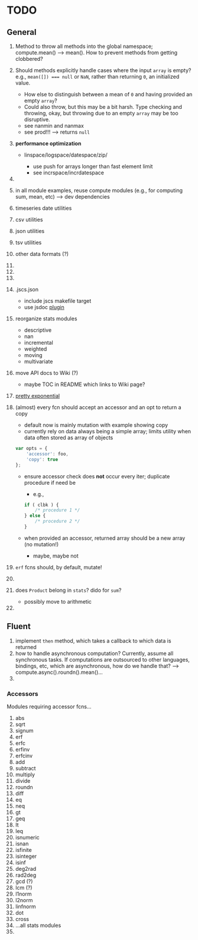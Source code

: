 TODO
====

## General

1. 	Method to throw all methods into the global namespace; compute.mean() --> mean(). How to prevent methods from getting clobbered?
2. 	Should methods explicitly handle cases where the input `array` is empty? e.g., `mean([]) === null` or `NaN`, rather than returning `0`, an initialized value.
	- 	How else to distinguish between a mean of `0` and having provided an empty `array`?
	-	Could also throw, but this may be a bit harsh. Type checking and throwing, okay, but throwing due to an empty `array` may be too disruptive.
	- 	see nanmin and nanmax
	-	see prod!!! --> returns `null`
3. 	**performance optimization**
	- 	linspace/logspace/datespace/zip/<any method which creates an output array>
		- 	use push for arrays longer than fast element limit
		-	see incrspace/incrdatespace
4. 	
5. 	in all module examples, reuse compute modules (e.g., for computing sum, mean, etc) --> dev dependencies
6. 	timeseries date utilities
7. 	csv utilities
8. 	json utilities
9. 	tsv utilities
10. other data formats (?)
11. 
12. 
13. 
14. .jscs.json
	-	include jscs makefile target
	- 	use jsdoc [plugin](https://github.com/jscs-dev/jscs-jsdoc)
15. reorganize stats modules
	-	descriptive
	-	nan
	-	incremental
	-	weighted
	-	moving
	- 	multivariate
16. move API docs to Wiki (?)
	- 	maybe TOC in README which links to Wiki page?
17. [pretty exponential](https://github.com/bmcustodio/pretty-exponential)
18. (almost) every fcn should accept an accessor and an opt to return a copy
	- 	default now is mainly mutation with example showing copy
	-	currently rely on data always being a simple array; limits utility when data often stored as array of objects

	``` javascript
	var opts = {
		'accessor': foo,
		'copy': true
	};
	```

	- 	ensure accessor check does __not__ occur every iter; duplicate procedure if need be
		- e.g., 

		``` javascript
		if ( clbk ) {
			/* procedure 1 */
		} else {
			/* procedure 2 */
		}
		```

	- 	when provided an accessor, returned array should be a new array (no mutation!)
		* 	maybe, maybe not
19. `erf` fcns should, by default, mutate!
20. 
21. does `Product` belong in `stats`? dido for `sum`?
	-	 possibly move to arithmetic
22.




## Fluent

1. 	implement `then` method, which takes a callback to which data is returned
2. 	how to handle asynchronous computation? Currently, assume all synchronous tasks. If computations are outsourced to other languages, bindings, etc, which are asynchronous, how do we handle that? --> compute.async().roundn().mean()...
3. 




### Accessors

Modules requiring accessor fcns...

1. abs
2. sqrt
3. signum
4. erf
5. erfc
6. erfinv
7. erfcinv
8. add
9. subtract
10. multiply
11. divide
12. roundn
13. diff
14. eq
15. neq
16. gt
17. geq
18. lt
19. leq
20. isnumeric
21. isnan
22. isfinite
23. isinteger
24. isinf
25. deg2rad
26. rad2deg
27. gcd (?)
28. lcm (?)
29. l1norm
30. l2norm
31. linfnorm
32. dot
33. cross
34. ...all stats modules
35. 

